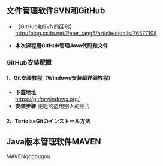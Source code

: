 ## 文件管理软件SVN和GitHub  

  - 【GitHub和SVN的区别】  
http://blog.csdn.net/Peter_tang6/article/details/76577108

 - **本次课程用GitHub管理Java代码和文件**  

### GitHub安装配置  
#### 1、Git安装教程（Windows安装超详细教程）  
 - **下载地址**   
https://gitforwindows.org/
 - **安装步骤** 
 无耻的盗用别人的图片  



#### 2、TortoiseGitのインストール方法  



## Java版本管理软件MAVEN  
MAVENgogougou 